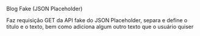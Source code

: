 Blog Fake (JSON Placeholder)

Faz requisição GET da API fake do JSON Placeholder, separa e define o titulo e o texto, bem como adiciona algum outro texto que o usuário quiser